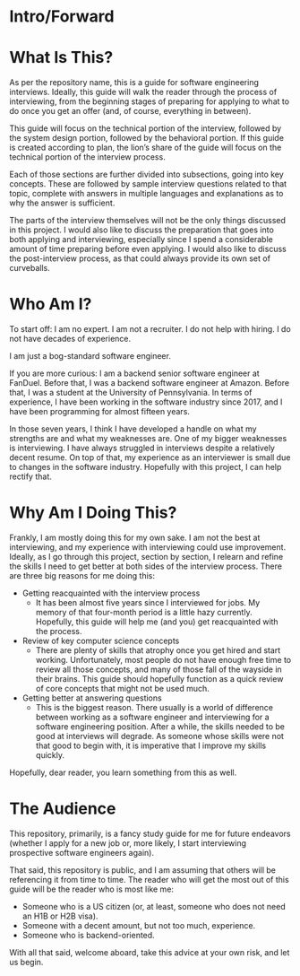 # Intro/Forward

# What Is This?

As per the repository name, this is a guide for software engineering interviews. Ideally, this guide will walk the reader through the process of interviewing, from the beginning stages of preparing for applying to what to do once you get an offer (and, of course, everything in between).

This guide will focus on the technical portion of the interview, followed by the system design portion, followed by the behavioral portion. If this guide is created according to plan, the lion’s share of the guide will focus on the technical portion of the interview process. 

Each of those sections are further divided into subsections, going into key concepts. These are followed by sample interview questions related to that topic, complete with answers in multiple languages and explanations as to why the answer is sufficient.

The parts of the interview themselves will not be the only things discussed in this project. I would also like to discuss the preparation that goes into both applying and interviewing, especially since I spend a considerable amount of time preparing before even applying. I would also like to discuss the post-interview process, as that could always provide its own set of curveballs.

# Who Am I?

To start off: I am no expert. I am not a recruiter. I do not help with hiring. I do not have decades of experience.

I am just a bog-standard software engineer.

If you are more curious: I am a backend senior software engineer at FanDuel. Before that, I was a backend software engineer at Amazon. Before that, I was a student at the University of Pennsylvania. In terms of experience, I have been working in the software industry since 2017, and I have been programming for almost fifteen years.

In those seven years, I think I have developed a handle on what my strengths are and what my weaknesses are. One of my bigger weaknesses is interviewing. I have always struggled in interviews despite a relatively decent resume. On top of that, my experience as an interviewer is small due to changes in the software industry. Hopefully with this project, I can help rectify that.

# Why Am I Doing This?

Frankly, I am mostly doing this for my own sake. I am not the best at interviewing, and my experience with interviewing could use improvement. Ideally, as I go through this project, section by section, I relearn and refine the skills I need to get better at both sides of the interview process. There are three big reasons for me doing this:

- Getting reacquainted with the interview process
    - It has been almost five years since I interviewed for jobs. My memory of that four-month period is a little hazy currently. Hopefully, this guide will help me (and you) get reacquainted with the process.
- Review of key computer science concepts
    - There are plenty of skills that atrophy once you get hired and start working. Unfortunately, most people do not have enough free time to review all those concepts, and many of those fall of the wayside in their brains. This guide should hopefully function as a quick review of core concepts that might not be used much.
- Getting better at answering questions
    - This is the biggest reason. There usually is a world of difference between working as a software engineer and interviewing for a software engineering position. After a while, the skills needed to be good at interviews will degrade. As someone whose skills were not that good to begin with, it is imperative that I improve my skills quickly.

Hopefully, dear reader, you learn something from this as well.

# The Audience

This repository, primarily, is a fancy study guide for me for future endeavors (whether I apply for a new job or, more likely, I start interviewing prospective software engineers again).

That said, this repository is public, and I am assuming that others will be referencing it from time to time. The reader who will get the most out of this guide will be the reader who is most like me:

- Someone who is a US citizen (or, at least, someone who does not need an H1B or H2B visa).
- Someone with a decent amount, but not too much, experience.
- Someone who is backend-oriented.

With all that said, welcome aboard, take this advice at your own risk, and let us begin.
